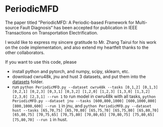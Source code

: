 # PeriodicMFD
The paper titled ”PeriodicMFD: A Periodic-based Framework for Multi-source Fault Diagnosis“ has been accepted for publication in IEEE Transactions on Transportation Electrification.

I would like to express my sincere gratitude to Mr. Zhang Tairui for his work on the code implementation, and also extend my heartfelt thanks to the other collaborators.

If you want to use this code, please
- install python and pytorch, and numpy, scipy, sklearn, etc.
- download cwru48k, jnu and hust 3 datasets, and put them into the [datasets](datasets) folder.
- run `python PeriodicMFD.py --dataset cwru48k --tasks [0,1,2] [0,1,3] [0,2,1] [0,2,3] [0,3,1] [0,3,2] [1,2,0] [1,2,3] [1,3,0] [1,3,2] [2,3,0] [2,3,1] --run 1` to run model in cwru48k with all tasks, `python PeriodicMFD.py --dataset jnu --tasks [600,800,1000] [600,1000,800] [800,1000,600] --run 1` in jnu, and `python PeriodicMFD.py --dataset hust --tasks [65,70,75] [65,70,80] [65,75,70] [65,75,80] [65,80,70] [65,80,75] [70,75,65] [70,75,80] [70,80,65] [70,80,75] [75,80,65] [75,80,70] --run 1` in hust.